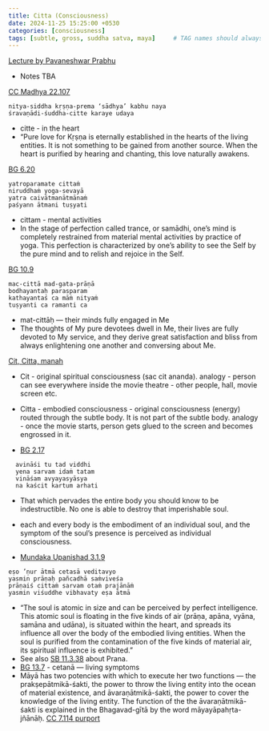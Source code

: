 ```yaml
---
title: Citta (Consciousness)
date: 2024-11-25 15:25:00 +0530
categories: [consciousness]
tags: [subtle, gross, suddha satva, maya]     # TAG names should always be lowercase
---
```


[Lecture by Pavaneshwar Prabhu](https://www.youtube.com/watch?v=Lupgz-CHjP4)
 - Notes TBA

[CC Madhya 22.107](https://vedabase.io/en/library/cc/madhya/22/107/)

```
nitya-siddha kṛṣṇa-prema ‘sādhya’ kabhu naya
śravaṇādi-śuddha-citte karaye udaya
```

- citte - in the heart
- “Pure love for Kṛṣṇa is eternally established in the hearts of the living entities. It is not something to be gained from another source. When the heart is purified by hearing and chanting, this love naturally awakens.


[BG 6.20](https://vedabase.io/en/library/bg/6/20-23/)
```
yatroparamate cittaṁ
niruddhaṁ yoga-sevayā
yatra caivātmanātmānaṁ
paśyann ātmani tuṣyati
```
- cittam - mental activities
- In the stage of perfection called trance, or samādhi, one’s mind is completely restrained from material mental activities by practice of yoga. This perfection is characterized by one’s ability to see the Self by the pure mind and to relish and rejoice in the Self.

[BG 10.9](https://vedabase.io/en/library/bg/10/9/)

```
mac-cittā mad-gata-prāṇā
bodhayantaḥ parasparam
kathayantaś ca māṁ nityaṁ
tuṣyanti ca ramanti ca
```
  - mat-cittāḥ — their minds fully engaged in Me
  - The thoughts of My pure devotees dwell in Me, their lives are fully devoted to My service, and they derive great satisfaction and bliss from always enlightening one another and conversing about Me.


[Cit, Citta, manah](https://www.thespiritualscientist.com/is-citta-a-part-of-the-subtle-body/)
  - Cit - original spiritual consciousness (sac cit ananda). analogy - person can see everywhere inside the movie theatre - other people, hall, movie screen etc.
  - Citta - embodied consciousness - original consciousness (energy) routed through the subtle body. It is not part of the subtle body. analogy - once the movie starts, person gets glued to the screen and becomes engrossed in it.

  - [BG 2.17](https://vedabase.io/en/library/bg/2/17/)
  ```
    avināśi tu tad viddhi
    yena sarvam idaṁ tatam
    vināśam avyayasyāsya
    na kaścit kartum arhati
  ```
   - That which pervades the entire body you should know to be indestructible. No one is able to destroy that imperishable soul.
   - each and every body is the embodiment of an individual soul, and the symptom of the soul’s presence is perceived as individual consciousness.

   -  [Mundaka Upanishad 3.1.9](https://vedabase.io/en/library/bg/2/17/)
  ```
  eṣo ’ṇur ātmā cetasā veditavyo
  yasmin prāṇaḥ pañcadhā saṁviveśa
  prāṇaiś cittaṁ sarvam otaṁ prajānāṁ
  yasmin viśuddhe vibhavaty eṣa ātmā
  ```
  - “The soul is atomic in size and can be perceived by perfect intelligence. This atomic soul is floating in the five kinds of air (prāṇa, apāna, vyāna, samāna and udāna), is situated within the heart, and spreads its influence all over the body of the embodied living entities. When the soul is purified from the contamination of the five kinds of material air, its spiritual influence is exhibited.”
  - See also [SB 11.3.38](https://vedabase.io/en/library/sb/11/3/38/) about Prana.
  - [BG 13.7](https://vedabase.io/en/library/bg/13/6-7/) - cetanā — living symptoms
  - Māyā has two potencies with which to execute her two functions — the prakṣepātmikā-śakti, the power to throw the living entity into the ocean of material existence, and āvaraṇātmikā-śakti, the power to cover the knowledge of the living entity. The function of the the āvaraṇātmikā-śakti is explained in the Bhagavad-gītā by the word māyayāpahṛta-jñānāḥ. [CC 7.114 purport](https://vedabase.io/en/library/cc/adi/7/114/)
